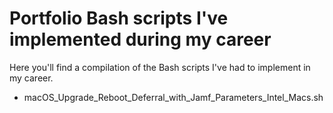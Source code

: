 # Portfolio Bash scripts I've implemented during my career

Here you'll find a compilation of the Bash scripts I've had to implement in my career.

* macOS_Upgrade_Reboot_Deferral_with_Jamf_Parameters_Intel_Macs.sh
